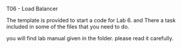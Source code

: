 T06 - Load Balancer

The template is provided to start a code for Lab 6. and There a task included in some of the files that you need to do.

you will find lab manual given in the folder. please read it carefully.


